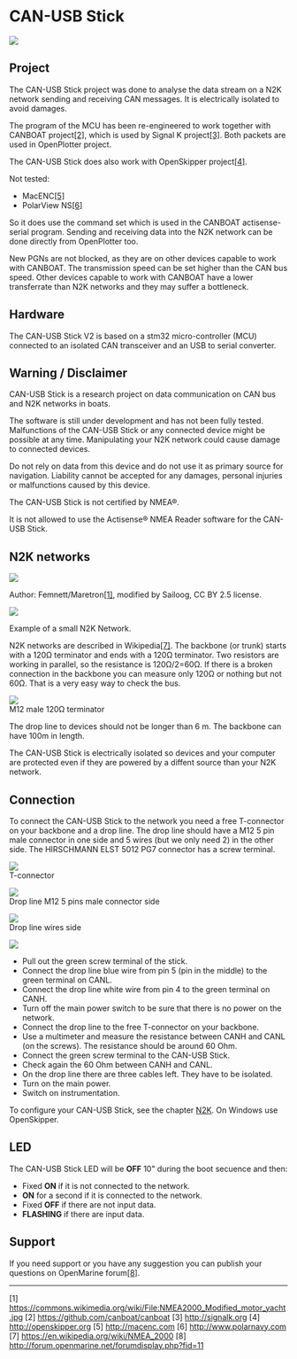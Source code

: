 # CAN-USB Stick

![](can-usb-stick.png)

## Project

The CAN-USB Stick project was done to analyse the data stream on a N2K network sending and receiving CAN messages. It is electrically isolated to avoid damages.

The program of the MCU has been re-engineered to work together with CANBOAT project[[2]](https://github.com/canboat/canboat), which is used by Signal K project[[3]](http://signalk.org). Both packets are used in OpenPlotter project.

The CAN-USB Stick does also work with OpenSkipper project[[4]](http://openskipper.org).

Not tested:

* MacENC[[5]](http://macenc.com)
* PolarView NS[[6]](http://www.polarnavy.com)

So it does use the command set which is used in the CANBOAT actisense-serial program. Sending and receiving data into the N2K network can be done directly from OpenPlotter too.

New PGNs are not blocked, as they are on other devices capable to work with CANBOAT. The transmission speed can be set higher than the CAN bus speed. Other devices capable to work with CANBOAT have a lower transferrate than N2K networks and they may suffer a bottleneck.

## Hardware

The CAN-USB Stick V2 is based on a stm32 micro-controller (MCU) connected to an isolated CAN transceiver and an USB to serial converter.

## Warning / Disclaimer

CAN-USB Stick is a research project on data communication on CAN bus and N2K networks in boats.

The software is still under development and has not been fully tested. Malfunctions of the CAN-USB Stick or any connected device might be possible at any time. Manipulating your N2K network could cause damage to connected devices.

Do not rely on data from this device and do not use it as primary source for navigation. Liability cannot be accepted for any damages, personal injuries or malfunctions caused by this device.

The CAN-USB Stick is not certified by NMEA®.

It is not allowed to use the Actisense® NMEA Reader software for the CAN-USB Stick.

## N2K networks

![](n2k_b.jpg)

Author: Femnett/Maretron[[1]](https://commons.wikimedia.org/wiki/File:NMEA2000_Modified_motor_yacht.jpg), modified by Sailoog, CC BY 2.5 license.

![](n2k_a.jpg)  

Example of a small N2K Network.

N2K networks are described in Wikipedia[[7]](https://en.wikipedia.org/wiki/NMEA_2000). The backbone (or trunk) starts with a 120Ω terminator and ends with a 120Ω terminator. Two resistors are working in parallel, so the resistance is 120Ω/2=60Ω. If there is a broken connection in the backbone you can measure only 120Ω or nothing but not 60Ω. That is a very easy way to check the bus.

![](resistor_conn.jpg)  
M12 male 120Ω terminator

The drop line to devices should not be longer than 6 m. The backbone can have 100m in length.

The CAN-USB Stick is electrically isolated so devices and your computer are protected even if they are powered by a diffent source than your N2K network.

## Connection

To connect the CAN-USB Stick to the network you need a free T-connector on your backbone and a drop line. The drop line should have a M12 5 pin male connector in one side and 5 wires (but we only need 2) in the other side. The HIRSCHMANN ELST 5012 PG7 connector has a screw terminal.

![](t-conn.jpg)  
T-connector

![](m12_conn.jpg)  
Drop line M12 5 pins male connector side

![](micro_cable.jpg)  
Drop line wires side

![](can_usb_connect.jpg)

* Pull out the green screw terminal of the stick.
* Connect the drop line blue wire from pin 5 (pin in the middle) to the green terminal on CANL.
* Connect the drop line white wire from pin 4 to the green terminal on CANH.
* Turn off the main power switch to be sure that there is no power on the network.
* Connect the drop line to the free T-connector on your backbone.
* Use a multimeter and measure the resistance between CANH and CANL (on the screws). The resistance should be around 60 Ohm.
* Connect the green screw terminal to the CAN-USB Stick.
* Check again the 60 Ohm between CANH and CANL.
* On the drop line there are three cables left. They have to be isolated.
* Turn on the main power.
* Switch on instrumentation.

To configure your CAN-USB Stick, see the chapter [N2K](n2k.md). On Windows use OpenSkipper.

## LED

The CAN-USB Stick LED will be **OFF** 10" during the boot secuence and then:

- Fixed **ON** if it is not connected to the network.
- **ON** for a second if it is connected to the network.
- Fixed  **OFF** if there are not input data.
- **FLASHING** if there are input data.

## Support

If you need support or you have any suggestion you can publish your questions on OpenMarine forum[[8]](http://forum.openmarine.net/forumdisplay.php?fid=11).

---

[1] https://commons.wikimedia.org/wiki/File:NMEA2000_Modified_motor_yacht.jpg [2] https://github.com/canboat/canboat [3] http://signalk.org [4] http://openskipper.org [5] http://macenc.com [6] http://www.polarnavy.com [7] https://en.wikipedia.org/wiki/NMEA_2000 [8] http://forum.openmarine.net/forumdisplay.php?fid=11


